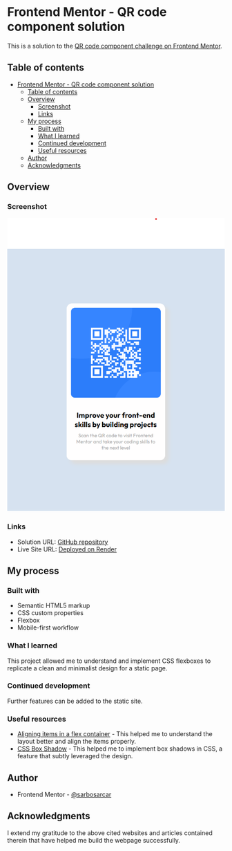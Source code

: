 # Frontend Mentor - QR code component solution

This is a solution to the [QR code component challenge on Frontend Mentor](https://www.frontendmentor.io/challenges/qr-code-component-iux_sIO_H).

## Table of contents

- [Frontend Mentor - QR code component solution](#frontend-mentor---qr-code-component-solution)
  - [Table of contents](#table-of-contents)
  - [Overview](#overview)
    - [Screenshot](#screenshot)
    - [Links](#links)
  - [My process](#my-process)
    - [Built with](#built-with)
    - [What I learned](#what-i-learned)
    - [Continued development](#continued-development)
    - [Useful resources](#useful-resources)
  - [Author](#author)
  - [Acknowledgments](#acknowledgments)


## Overview

### Screenshot

![Screenshot](./images/screenshot.png)

### Links

- Solution URL: [GitHub repository](https://github.com/sarcarsarbo/CSS-Flexbox)
- Live Site URL: [Deployed on Render](https://your-live-site-url.com)

## My process

### Built with

- Semantic HTML5 markup
- CSS custom properties
- Flexbox
- Mobile-first workflow

### What I learned

This project allowed me to understand and implement CSS flexboxes to replicate a clean and minimalist design for a static page.

### Continued development

Further features can be added to the static site.

### Useful resources

- [Aligning items in a flex container](https://developer.mozilla.org/en-US/docs/Web/CSS/CSS_flexible_box_layout/Aligning_items_in_a_flex_container) - This helped me to understand the layout better and align the items properly.
- [CSS Box Shadow](https://developer.mozilla.org/en-US/docs/Web/CSS/box-shadow) - This helped me to implement box shadows in CSS, a feature that subtly leveraged the design.


## Author

- Frontend Mentor - [@sarbosarcar](https://www.frontendmentor.io/profile/sarbosarcar)


## Acknowledgments

I extend my gratitude to the above cited websites and articles contained therein that have helped me build the webpage successfully.
